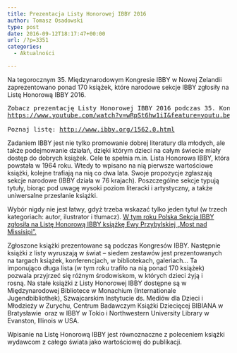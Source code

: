 ```yaml
---
title: Prezentacja Listy Honorowej IBBY 2016
author: Tomasz Osadowski
type: post
date: 2016-09-12T18:17:47+00:00
url: /?p=3351
categories:
  - Aktualności

---
```

Na tegorocznym 35. Międzynarodowym Kongresie IBBY w Nowej Zelandii zaprezentowano ponad 170 książek, które narodowe sekcje IBBY zgłosiły na Listę Honorową IBBY 2016.<!--more-->

<pre>Zobacz prezentację Listy Honorowej IBBY 2016 podczas 35. Kongresu IBBY: 
<a href="https://www.youtube.com/watch?v=wRpSt6hw1iI&feature=youtu.be" target="_blank">https://www.youtube.com/watch?v=wRpSt6hw1iI&feature=youtu.be
</a>
Poznaj listę: <a href="http://www.ibby.org/1562.0.html" target="_blank">http://www.ibby.org/1562.0.html</a></pre>

Zadaniem IBBY jest nie tylko promowanie dobrej literatury dla młodych, ale także podejmowanie działań, dzięki którym dzieci na całym świecie miały dostęp do dobrych książek. Cele te spełnia m.in. Lista Honorowa IBBY, która powstała w 1964 roku. Wtedy to wpisano na nią pierwsze wartościowe książki, kolejne trafiają na nią co dwa lata. Swoje propozycje zgłaszają sekcje narodowe (IBBY działa w 76 krajach). Poszczególne sekcje typują tytuły, biorąc pod uwagę wysoki poziom literacki i artystyczny, a także uniwersalne przesłanie książki.

Wybór nigdy nie jest łatwy, gdyż trzeba wskazać tylko jeden tytuł (w trzech kategoriach: autor, ilustrator i tłumacz). <a href="http://www.ibby.pl/?page_id=1478" target="_blank">W tym roku Polska Sekcja IBBY zgłosiła na Listę Honorową IBBY książkę Ewy Przybylskiej „Most nad Missisipi”. </a>

Zgłoszone książki prezentowane są podczas Kongresów IBBY. Następnie książki z listy wyruszają w świat &#8211; siedem zestawów jest prezentowanych na targach książek, konferencjach, w bibliotekach, galeriach&#8230; Ta imponująco długa lista (w tym roku trafiło na nią ponad 170 książek) pozwala przyjrzeć się różnym środowiskom, w których dzieci żyją i rosną. Na stałe książki z Listy Honorowej IBBY dostępne są w Międzynarodowej Bibliotece w Monachium (Internationale Jugendbibliothek), Szwajcarskim Instytucie ds. Mediów dla Dzieci i Młodzieży w Zurychu, Centrum Badawczym Książki Dziecięcej BIBIANA w Bratysławie  oraz w IBBY w Tokio i Northwestern University Library w Evanston, Illinois w USA.

Wpisanie na Listę Honorową IBBY jest równoznaczne z poleceniem książki wydawcom z całego świata jako wartościowej do publikacji.

&nbsp;